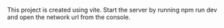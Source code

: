 
This project is created using vite.
Start the server by running npm run dev and open the network url from the console.
